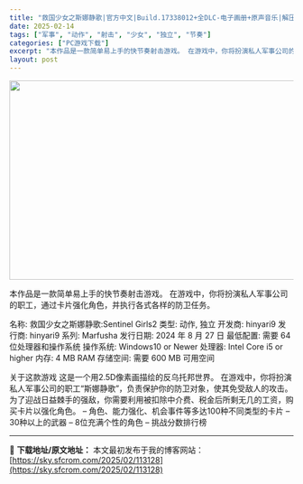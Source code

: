 ```yaml
---
title: "救国少女之斯娜静歌|官方中文|Build.17338012+全DLC-电子画册+原声音乐|解压即撸|"
date: 2025-02-14
tags: ["军事", "动作", "射击", "少女", "独立", "节奏"]
categories: ["PC游戏下载"]
excerpt: "本作品是一款简单易上手的快节奏射击游戏。 在游戏中，你将扮演私人军事公司的职工，通过卡片强化角色，并执行各式各样的防卫任务。 名称: 救国少女之斯娜静歌:Sentinel Girls2 类型: 动作, 独立 开发商: hinyari9 发行商: hinyari9 系列: Marfusha 发行日期:&hellip;"
layout: post
---
```


<img class="aligncenter size-full wp-image-113118" src="https://sky.sfcrom.com/wp-content/uploads/2025/02/2025021410140118.webp" alt="" width="616" height="353" />

本作品是一款简单易上手的快节奏射击游戏。 在游戏中，你将扮演私人军事公司的职工，通过卡片强化角色，并执行各式各样的防卫任务。

名称: 救国少女之斯娜静歌:Sentinel Girls2
类型: 动作, 独立
开发商: hinyari9
发行商: hinyari9
系列: Marfusha
发行日期: 2024 年 8 月 27 日
最低配置:
需要 64 位处理器和操作系统
操作系统: Windows10 or Newer
处理器: Intel Core i5 or higher
内存: 4 MB RAM
存储空间: 需要 600 MB 可用空间

关于这款游戏
这是一个用2.5D像素画描绘的反乌托邦世界。
在游戏中，你将扮演私人军事公司的职工“斯娜静歌”，负责保护你的防卫对象，使其免受敌人的攻击。
为了迎战日益棘手的强敌，你需要利用被扣除中介费、税金后所剩无几的工资，购买卡片以强化角色。
– 角色、能力强化、机会事件等多达100种不同类型的卡片
– 30种以上的武器
– 8位充满个性的角色
– 挑战分数排行榜

---
📖 **下载地址/原文地址：** 本文最初发布于我的博客网站：[https://sky.sfcrom.com/2025/02/113128](https://sky.sfcrom.com/2025/02/113128)
